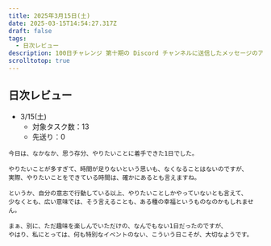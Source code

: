 ```yaml
---
title: 2025年3月15日(土)
date: 2025-03-15T14:54:27.317Z
draft: false
tags:
  - 日次レビュー
description: 100日チャレンジ 第十期の Discord チャンネルに送信したメッセージのアーカイブ
scrolltotop: true
---
```


## 日次レビュー

- 3/15(土)
  - 対象タスク数：13
  - 先送り：0

```
今日は、なかなか、思う存分、やりたいことに着手できた1日でした。

やりたいことが多すぎて、時間が足りないという思いも、なくなることはないのですが、
実際、やりたいことをできている時間は、確かにあるとも言えますね。

というか、自分の意志で行動している以上、やりたいことしかやっていないとも言えて、
少なくとも、広い意味では、そう言えることも、ある種の幸福というものなのかもしれません。

まぁ、別に、ただ趣味を楽しんでいただけの、なんでもない1日だったのですが、
やはり、私にとっては、何も特別なイベントのない、こういう日こそが、大切なようです。
```
